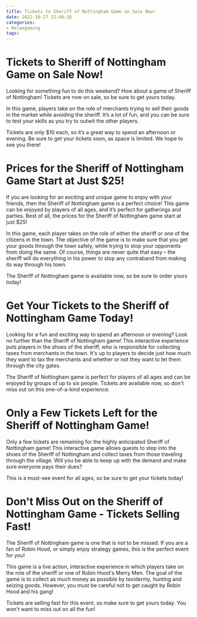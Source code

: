 ```yaml
---
title: Tickets to Sheriff of Nottingham Game on Sale Now!
date: 2022-10-27 22:48:28
categories:
- Relaxgaming
tags:
---
```



#  Tickets to Sheriff of Nottingham Game on Sale Now!

Looking for something fun to do this weekend? How about a game of Sheriff of Nottingham! Tickets are now on sale, so be sure to get yours today.

In this game, players take on the role of merchants trying to sell their goods in the market while avoiding the sheriff. It’s a lot of fun, and you can be sure to test your skills as you try to outwit the other players.

Tickets are only $10 each, so it’s a great way to spend an afternoon or evening. Be sure to get your tickets soon, as space is limited. We hope to see you there!

#  Prices for the Sheriff of Nottingham Game Start at Just $25!

If you are looking for an exciting and unique game to enjoy with your friends, then the Sheriff of Nottingham game is a perfect choice! This game can be enjoyed by players of all ages, and it’s perfect for gatherings and parties. Best of all, the prices for the Sheriff of Nottingham game start at just $25!

In this game, each player takes on the role of either the sheriff or one of the citizens in the town. The objective of the game is to make sure that you get your goods through the town safely, while trying to stop your opponents from doing the same. Of course, things are never quite that easy – the sheriff will do everything in his power to stop any contraband from making its way through his town.

The Sheriff of Nottingham game is available now, so be sure to order yours today!

#  Get Your Tickets to the Sheriff of Nottingham Game Today!

Looking for a fun and exciting way to spend an afternoon or evening? Look no further than the Sheriff of Nottingham game! This interactive experience puts players in the shoes of the sheriff, who is responsible for collecting taxes from merchants in the town. It's up to players to decide just how much they want to tax the merchants and whether or not they want to let them through the city gates.

The Sheriff of Nottingham game is perfect for players of all ages and can be enjoyed by groups of up to six people. Tickets are available now, so don't miss out on this one-of-a-kind experience.

#  Only a Few Tickets Left for the Sheriff of Nottingham Game!

Only a few tickets are remaining for the highly anticipated Sheriff of Nottingham game! This interactive game allows guests to step into the shoes of the Sheriff of Nottingham and collect taxes from those traveling through the village. Will you be able to keep up with the demand and make sure everyone pays their dues?

This is a must-see event for all ages, so be sure to get your tickets today!

#  Don't Miss Out on the Sheriff of Nottingham Game - Tickets Selling Fast!

The Sheriff of Nottingham game is one that is not to be missed. If you are a fan of Robin Hood, or simply enjoy strategy games, this is the perfect event for you!

This game is a live action, interactive experience in which players take on the role of the sheriff or one of Robin Hood's Merry Men. The goal of the game is to collect as much money as possible by taxidermy, hunting and seizing goods. However, you must be careful not to get caught by Robin Hood and his gang!

Tickets are selling fast for this event, so make sure to get yours today. You won't want to miss out on all the fun!